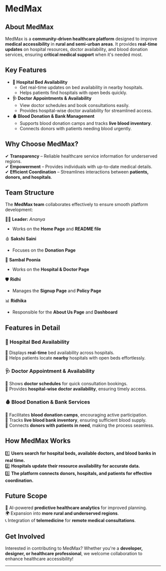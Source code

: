 # MedMax

## About MedMax  
MedMax is a **community-driven healthcare platform** designed to improve **medical accessibility** in **rural and semi-urban areas**. It provides **real-time updates** on hospital resources, doctor availability, and blood donation services, ensuring **critical medical support** when it's needed most.  

## Key Features  
- **🏥 Hospital Bed Availability**  
  - Get real-time updates on bed availability in nearby hospitals.  
  - Helps patients find hospitals with open beds quickly.  
- **🩺 Doctor Appointments & Availability**  
  - View doctor schedules and book consultations easily.  
  - Provides hospital-wise doctor availability for streamlined access.  
- **🩸 Blood Donation & Bank Management**  
  - Supports blood donation camps and tracks **live blood inventory**.  
  - Connects donors with patients needing blood urgently.  

## Why Choose MedMax?  
✔ **Transparency** – Reliable healthcare service information for underserved regions.  
✔ **Empowerment** – Provides individuals with up-to-date medical details.  
✔ **Efficient Coordination** – Streamlines interactions between **patients, donors, and hospitals**.  

## Team Structure  
The **MedMax team** collaborates effectively to ensure smooth platform development:  

👩‍💼 **Leader:** *Ananya*  
  - Works on the **Home Page** and **README file**  

🩸 **Sakshi Saini**  
  - Focuses on the **Donation Page**  

🏥 **Sambal Poonia**  
  - Works on the **Hospital & Doctor Page**  

🛡️ **Ridhi**  
  - Manages the **Signup Page** and **Policy Page**  

📊 **Ridhika**  
  - Responsible for the **About Us Page** and **Dashboard**  

## Features in Detail  
### 🏥 Hospital Bed Availability  
🔹 Displays **real-time** bed availability across hospitals.  
🔹 Helps patients locate **nearby** hospitals with open beds effortlessly.  

### 🩺 Doctor Appointment & Availability  
🔹 Shows **doctor schedules** for quick consultation bookings.  
🔹 Provides **hospital-wise doctor availability**, ensuring timely access.  

### 🩸 Blood Donation & Bank Services  
🔹 Facilitates **blood donation camps**, encouraging active participation.  
🔹 Tracks **live blood bank inventory**, ensuring sufficient blood supply.  
🔹 Connects **donors with patients in need**, making the process seamless.  

## How MedMax Works  
1️⃣ **Users search for hospital beds, available doctors, and blood banks in real time.**  
2️⃣ **Hospitals update their resource availability for accurate data.**  
3️⃣ **The platform connects donors, hospitals, and patients for effective coordination.**  

## Future Scope  
🚀 AI-powered **predictive healthcare analytics** for improved planning.  
🌍 Expansion into **more rural and underserved regions**.  
📞 Integration of **telemedicine** for **remote medical consultations**.  

## Get Involved  
Interested in contributing to MedMax? Whether you're a **developer, designer, or healthcare professional**, we welcome collaboration to enhance healthcare accessibility!  

---



